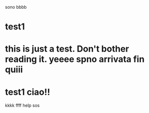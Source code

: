 
sono bbbb

# test1
this is just a test. Don't bother reading it. yeeee spno arrivata fin quiii
=======
# test1 ciao!!
kkkk
ffff
help sos
